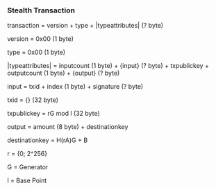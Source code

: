### Stealth Transaction

transaction = version + type + |typeattributes| (? byte)

version = 0x00 (1 byte)

type = 0x00 (1 byte)

|typeattributes| = inputcount (1 byte) + {input} (? byte) + txpublickey + outputcount (1 byte) + {output} (? byte)

input = txid + index (1 byte) + signature (? byte)

txid = {} (32 byte)

txpublickey = rG mod l (32 byte)

output = amount (8 byte) + destinationkey

destinationkey = H(rA)G + B

r = {0; 2^256}

G = Generator

l = Base Point
